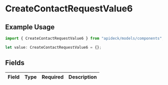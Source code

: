 # CreateContactRequestValue6

## Example Usage

```typescript
import { CreateContactRequestValue6 } from "apideck/models/components";

let value: CreateContactRequestValue6 = {};
```

## Fields

| Field       | Type        | Required    | Description |
| ----------- | ----------- | ----------- | ----------- |
